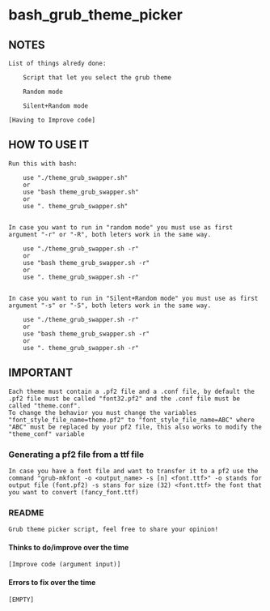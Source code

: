 # bash_grub_theme_picker

## NOTES

	List of things alredy done:

		Script that let you select the grub theme

		Random mode

		Silent+Random mode

	[Having to Improve code]


## HOW TO USE IT

	Run this with bash:
	
		use "./theme_grub_swapper.sh"
		or
		use "bash theme_grub_swapper.sh"
		or
		use ". theme_grub_swapper.sh"


	In case you want to run in "random mode" you must use as first argument "-r" or "-R", both leters work in the same way.

		use "./theme_grub_swapper.sh -r"
		or
		use "bash theme_grub_swapper.sh -r"
		or
		use ". theme_grub_swapper.sh -r"


	In case you want to run in "Silent+Random mode" you must use as first argument "-s" or "-S", both leters work in the same way.

		use "./theme_grub_swapper.sh -r"
		or
		use "bash theme_grub_swapper.sh -r"
		or
		use ". theme_grub_swapper.sh -r"


## IMPORTANT

	Each theme must contain a .pf2 file and a .conf file, by default the .pf2 file must be called "font32.pf2" and the .conf file must be called "theme.conf".
	To change the behavior you must change the variables "font_style_file_name=theme.pf2" to "font_style_file_name=ABC" where "ABC" must be replaced by your pf2 file, this also works to modify the "theme_conf" variable


### Generating a pf2 file from a ttf file

	In case you have a font file and want to transfer it to a pf2 use the command "grub-mkfont -o <output_name> -s [n] <font.ttf>" -o stands for output file (font.pf2) -s stans for size (32) <font.ttf> the font that you want to convert (fancy_font.ttf)

### README

	Grub theme picker script, feel free to share your opinion!

#### Thinks to do/improve over the time

	[Improve code (argument input)]

#### Errors to fix over the time

	[EMPTY]
